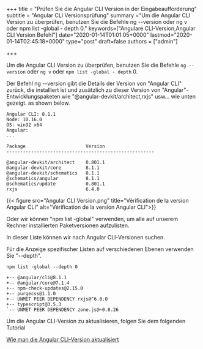 +++ title = "Prüfen Sie die Angular CLI Version in der Eingabeaufforderung" subtitle = "Angular CLI Versionsprüfung" summary ="Um die Angular CLI Version zu überprüfen, benutzen Sie die Befehle ng --version oder ng v oder npm list -global - depth 0." keywords=["Angulare CLI-Version,Angular CLI Version Befehl"] date="2020-01-14T01:01:05+0000" lastmod="2020-01-14T02:45:18+0000" type="post" draft=false authors = ["admin"]

+++

Um die Angular CLI Version zu überprüfen, benutzen Sie die Befehle `ng --version` oder `ng v` oder `npm list -global - depth` 0.

Der Befehl ng --version gibt die Details der Version von "Angular CLI" zurück, die installiert ist und zusätzlich zu dieser Version von "Angular"-Entwicklungspaketen wie "@angular-devkit/architect,rxjs" usw... wie unten gezeigt. as shown below.

```
Angular CLI: 8.1.1
Node: 10.16.0
OS: win32 x64
Angular:
...

Package                      Version
------------------------------------------------------

@angular-devkit/architect    0.801.1
@angular-devkit/core         8.1.1
@angular-devkit/schematics   8.1.1
@schematics/angular          8.1.1
@schematics/update           0.801.1
rxjs                         6.4.0
```
{{< figure src="Angular CLI Version.png" title="Vérification de la version Angular CLI" alt="Vérification de la version Angular CLI">}}

Oder wir können "npm list -global" verwenden, um alle auf unserem Rechner installierten Paketversionen aufzulisten.

In dieser Liste können wir nach Angular CLI-Versionen suchen.

Für die Anzeige spezifischer Listen auf verschiedenen Ebenen verwenden Sie "--depth".

```
npm list -global --depth 0

+-- @angular/cli@8.1.1
+-- @angular/core@7.1.4
+-- npm-check-updates@2.15.0
+-- purgecss@1.1.0
+-- UNMET PEER DEPENDENCY rxjs@^6.0.0
+-- typescript@3.5.3
`-- UNMET PEER DEPENDENCY zone.js@~0.8.26
```

Um die Angular CLI-Version zu aktualisieren, folgen Sie dem folgenden Tutorial

[Wie man die Angular CLI-Version aktualisiert](https://www.angularjswiki.com/angular/update-angular-cli-version-ng-update-to-latest-6-7-versions/)